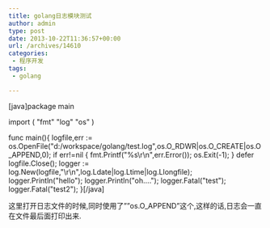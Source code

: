 ```yaml
---
title: golang日志模块测试
author: admin
type: post
date: 2013-10-22T11:36:57+00:00
url: /archives/14610
categories:
 - 程序开发
tags:
 - golang

---
```

[java]package main

import (
"fmt"
"log"
"os"
)

func main(){
logfile,err := os.OpenFile("d:/workspace/golang/test.log",os.O\_RDWR|os.O\_CREATE|os.O_APPEND,0);
if err!=nil {
fmt.Printf("%s\r\n",err.Error());
os.Exit(-1);
}
defer logfile.Close();
logger := log.New(logfile,"\r\n",log.Ldate|log.Ltime|log.Llongfile);
logger.Println("hello");
logger.Println("oh….");
logger.Fatal("test");
logger.Fatal("test2");
}[/java]

这里打开日志文件的时候,同时使用了””os.O_APPEND”这个,这样的话,日志会一直在文件最后面打印出来.